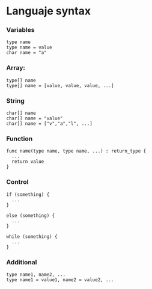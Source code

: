 # Languaje syntax

### Variables
```
type name
type name = value
char name = "a"
```

### Array:
```
type[] name 
type[] name = [value, value, value, ...]
```

### String
```
char[] name
char[] name = "value"
char[] name = ["v","a","l", ...]
```

### Function
```
func name(type name, type name, ...) : return_type {
  ...
  return value
}
```

### Control
```
if (something) {
  ...
}
```

```
else (something) {
  ...
}
```

```
while (something) {
  ...
}
```

### Additional
```
type name1, name2, ...
type name1 = value1, name2 = value2, ...
```